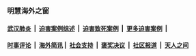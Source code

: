 
### 明慧海外之窗

####  [武汉肺炎](indexes/365.md?t=05301401) &nbsp;|&nbsp;  [迫害案例综述](indexes/328.md?t=05301401) &nbsp;|&nbsp; [迫害致死案例](indexes/277.md?t=05301401)  &nbsp;|&nbsp; [更多迫害案例](indexes/81.md?t=05301401)  &nbsp;|&nbsp; 
####  [时事评论](indexes/19.md?t=05301401) &nbsp;|&nbsp; [海外简讯](indexes/245.md?t=05301401)&nbsp;|&nbsp;  [社会支持](indexes/140.md?t=05301401) &nbsp;|&nbsp; [褒奖决议](indexes/282.md?t=05301401) &nbsp;|&nbsp; [社区报道](indexes/91.md?t=05301401)  &nbsp;|&nbsp; [天人之间](indexes/78.md?t=05301401) 

